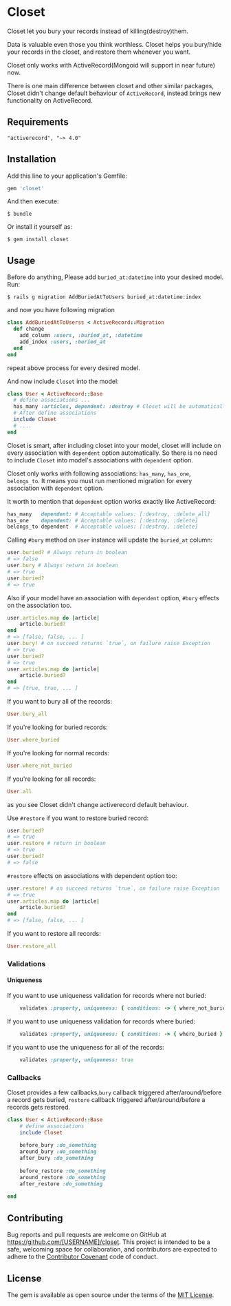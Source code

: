 # Closet
Closet let you bury your records instead of killing(destroy)them.

Data is valuable even those you think worthless.
Closet helps you bury/hide your records in the closet, and restore them whenever you want.

Closet only works with ActiveRecord(Mongoid will support in near future) now.

There is one main difference between closet and other similar packages, Closet didn't change default behaviour of `ActiveRecord`, instead brings new functionality on ActiveRecord. 

## Requirements
    "activerecord", "~> 4.0"
    
## Installation

Add this line to your application's Gemfile:

```ruby
gem 'closet'
```

And then execute:

    $ bundle

Or install it yourself as:

    $ gem install closet

## Usage

Before do anything, Please add `buried_at:datetime` into your desired model.
Run:

    $ rails g migration AddBuriedAtToUsers buried_at:datetime:index

and now you have following migration

```ruby
class AddBuriedAtToUserss < ActiveRecord::Migration
  def change
    add_column :users, :buried_at, :datetime
    add_index :users, :buried_at
  end
end
```

repeat above process for every desired model.

And now include `Closet` into the model:

```ruby
class User < ActiveRecord::Base
  # define associations ...
  has_many :articles, dependent: :destroy # Closet will be automatically included to class of this association
  # After define associations
  include Closet
  # ....
end
```

Closet is smart, after including closet into your model, closet will include on every association with `dependent` option automatically.
So there is no need to include `Closet` into model's associations with `dependent` option.

Closet only works with following associations: `has_many`, `has_one`, `belongs_to`.
It means you must run mentioned migration for every association with `dependent` option.

It worth to mention that `dependent` option works exactly like ActiveRecord:
```ruby
has_many   dependent: # Acceptable values: [:destroy, :delete_all]
has_one    dependent: # Acceptable values: [:destroy, :delete]
belongs_to dependent  # Acceptable values: [:destroy, :delete]
```


Calling `#bury` method on `User` instance will update the `buried_at` column:

```ruby
user.buried? # Always return in boolean
# => false
user.bury # Always return in boolean
# => true
user.buried?
# => true
```

Also if your model have an association with `dependent` option, `#bury` effects on the association too.

```ruby
user.articles.map do |article|
    article.buried?
end
# => [false, false, ... ]
user.bury! # on succeed returns `true`, on failure raise Exception
# => true
user.buried?
# => true
user.articles.map do |article|
    article.buried?
end
# => [true, true, ... ]
```
If you want to bury all of the records:
```ruby
User.bury_all
```
If you're looking for buried records:
```ruby
User.where_buried
```
If you're looking for normal records:
```ruby
User.where_not_buried
```
If you're looking for all records:
```ruby
User.all
```
as you see Closet didn't change activerecord default behaviour.

Use `#restore` if you want to restore buried record:
```ruby
user.buried?
# => true
user.restore # return in boolean
# => true
user.buried?
# => false
```
`#restore` effects on associations with dependent option too:
```ruby
user.restore! # on succeed returns `true`, on failure raise Exception
# => true
user.articles.map do |article|
    article.buried?
end
# => [false, false, ... ]
```

If you want to restore all records:
```ruby
User.restore_all
```
### Validations
#### Uniqueness
If you want to use uniqueness validation for records where not buried:
```ruby
    validates :property, uniqueness: { conditions: -> { where_not_buried } }
```
If you want to use uniqueness validation for records where buried:
```ruby
    validates :property, uniqueness: { conditions: -> { where_buried } }
```
If you want to use the uniqueness for all of the records:
```ruby
    validates :property, uniqueness: true
```

<!--### Class methods-->
<!--`#bury_all`-->
<!--```ruby-->
<!--    User.bury_all(dependent: true)-->
<!--    # Bury all of the records in users table at once-->
<!--    # This method surrounded by ActiveRecord::Transaction-->
<!--    # Dependent option is true by defualt-->
<!--    # You can skip _bury callbacks with dependent: false-->
<!--    # On succeed returns #Array -->
<!--```-->

### Callbacks
Closet provides a few callbacks,`bury` callback triggered after/around/before a record gets buried, `restore` callback triggered after/around/before a records gets restored.
```ruby
class User < ActiveRecord::Base
    # define associations
    include Closet
    
    before_bury :do_something  
    around_bury :do_something
    after_bury :do_something
    
    before_restore :do_something  
    around_restore :do_something
    after_restore :do_something
    
end
```


## Contributing

Bug reports and pull requests are welcome on GitHub at https://github.com/[USERNAME]/closet. This project is intended to be a safe, welcoming space for collaboration, and contributors are expected to adhere to the [Contributor Covenant](contributor-covenant.org) code of conduct.


## License

The gem is available as open source under the terms of the [MIT License](http://opensource.org/licenses/MIT).

